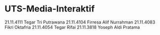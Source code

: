 # UTS-Media-Interaktif
21.11.4111 Tegar Tri Putrawana 
21.11.4104 Firresa Alif Nurrahman 
21.11.4083 Fikri Oktafria 
21.11.4054 Tegar Rifai 
21.11.3818 Yoseph Aldi Pratama
